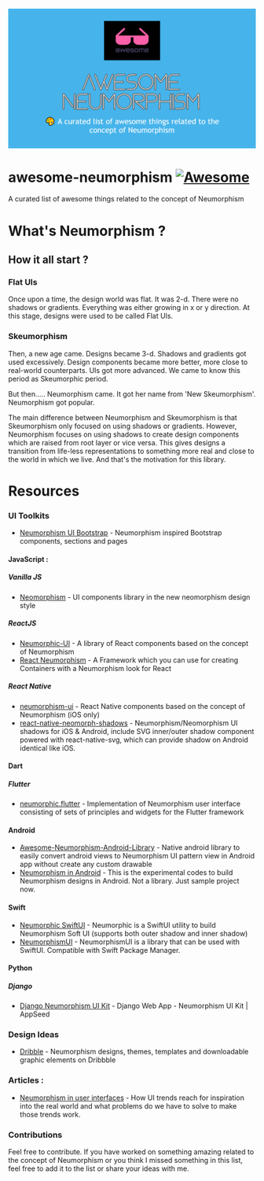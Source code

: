<div align="center">

![alt text](logo.png "Logo Title Text 1")

</div>

# **awesome-neumorphism** [![Awesome](https://cdn.rawgit.com/sindresorhus/awesome/d7305f38d29fed78fa85652e3a63e154dd8e8829/media/badge.svg)](https://github.com/sindresorhus/awesome)

A curated list of awesome things related to the concept of Neumorphism

# What's Neumorphism ?

## How it all start ?

### Flat UIs
Once upon a time, the design world was flat. It was 2-d. There were no shadows or gradients. Everything was either growing in x or y direction. At this stage, designs were used to be called Flat UIs.

### Skeumorphism
Then, a new age came. Designs became 3-d. Shadows and gradients got used excessively. Design components became more better, more close to real-world counterparts. UIs got more advanced. We came to know this period as Skeumorphic period.

But then.....
Neumorphism came. It got her name from 'New Skeumorphism'. Neumorphism got popular.

The main difference between Neumorphism and Skeumorphism is that Skeumorphism only focused on using shadows or gradients. However, Neumorphism focuses on using shadows to create design components which are raised from root layer or vice versa. This gives designs a transition from life-less representations to something more real and close to the world in which we live. And that's the motivation for this library.


# Resources

### UI Toolkits

- [Neumorphism UI Bootstrap](https://github.com/themesberg/neumorphism-ui-bootstrap) - Neumorphism inspired Bootstrap components, sections and pages

#### JavaScript :

##### Vanilla JS
- [Neomorphism](https://ismail9k.github.io/neomorphism/) - UI components library in the new neomorphism design style

##### ReactJS
- [Neumorphic-UI](https://neumorphic-ui.netlify.com/) - A library of React components based on the concept of Neumorphism
- [React Neumorphism](https://github.com/dhuber666/React-Neumorphism) - A Framework which you can use for creating Containers with a Neumorphism look for React

##### React Native 
- [neumorphism-ui](https://github.com/usamamoinakhter/Neumorphism-ui) - React Native components based on the concept of Neumorphism (iOS only)
- [react-native-neomorph-shadows](https://github.com/tokkozhin/react-native-neomorph-shadows) - Neumorphism/Neomorphism UI shadows for iOS & Android, include SVG inner/outer shadow component powered with react-native-svg, which can provide shadow on Android identical like iOS.

#### Dart

##### Flutter
- [neumorphic.flutter](https://pub.dev/packages/neumorphic) - Implementation of Neumorphism user interface consisting of sets of principles and widgets for the Flutter framework

#### Android 
- [Awesome-Neumorphism-Android-Library](https://github.com/GovindaPaliwal/Awesome-Neumorphism-Android-Library) - Native android library to easily convert android views to Neumorphism UI pattern view in Android app without create any custom drawable
- [Neumorphism in Android](https://github.com/fornewid/neumorphism) - This is the experimental codes to build Neumorphism designs in Android. Not a library. Just sample project now.

#### Swift
- [Neumorphic SwiftUI](https://github.com/costachung/neumorphic) - Neumorphic is a SwiftUI utility to build Neumorphism Soft UI (supports both outer shadow and inner shadow)
- [NeumorphismUI](https://github.com/tsuzukihashi/NeumorphismUI) - NeumorphismUI is a library that can be used with SwiftUI. Compatible with Swift Package Manager.

#### Python
##### Django
- [Django Neumorphism UI Kit](https://github.com/app-generator/django-neumorphism-uikit) - Django Web App - Neumorphism UI Kit | AppSeed 

### Design Ideas
- [Dribble](https://dribbble.com/tags/neumorphism) - Neumorphism designs, themes, templates and downloadable graphic elements on Dribbble


### Articles :
- [Neumorphism in user interfaces](https://uxdesign.cc/neumorphism-in-user-interfaces-b47cef3bf3a6?gi=e0623a729dab) - How UI trends reach for inspiration into the real world and what problems do we have to solve to make those trends work.

### Contributions
Feel free to contribute. If you have worked on something amazing related to the concept of Neumorphism or you think I missed something in this list, feel free to add it to the list or share your ideas with me.

